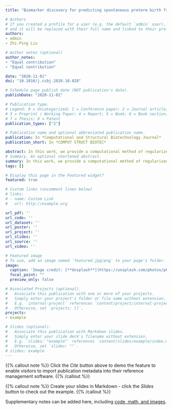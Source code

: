 ```yaml
---
title: "Biomarker discovery for predicting spontaneous preterm birth from gene expression data by regularized logistic regression"

# Authors
# If you created a profile for a user (e.g. the default `admin` user), write the username (folder name) here 
# and it will be replaced with their full name and linked to their profile.
authors:
- admin
- Zhi-Ping Liu

# Author notes (optional)
author_notes:
- "Equal contribution"
- "Equal contribution"

date: "2020-11-01"
doi: "10.1016/j.csbj.2020.10.028"

# Schedule page publish date (NOT publication's date).
publishDate: "2020-11-01"

# Publication type.
# Legend: 0 = Uncategorized; 1 = Conference paper; 2 = Journal article;
# 3 = Preprint / Working Paper; 4 = Report; 5 = Book; 6 = Book section;
# 7 = Thesis; 8 = Patent
publication_types: ["2"]

# Publication name and optional abbreviated publication name.
publication: In *Computational and Structural Biotechnology Journal*
publication_short: In *COMPUT STRUCT BIOTEC*

abstract: In this work, we provide a computational method of regularized logistic regression for discovering biomarkers of spontaneous preterm birth (SPTB) from gene expression data. The successful identification of SPTB biomarkers will greatly benefit the interference of infant gestational age for reducing the risks of pregnant women and preemies. In recent years, various approaches have been proposed for the feature selection of identifying the subset of meaningful genes that can achieve accurate classification for disease samples from controls. Here, we comprehensively summarize the regularized logistic regression with seven effective penalties developed for the selection of strongly indicative genes of SPTB from microarray data. We compare their properties and assess their classification performances in multiple datasets. It shows that elastic net, lasso, $L_{1/2}$ and SCAD penalties get the better performance than others and can be successfully used to identify biomarkers of SPTB. Particularly, we make a functional enrichment analysis on these biomarkers and construct a logistic regression classifier based on them. The classifier generates an indicator of preterm risk score (PRS) for predicting SPTB. Based on the trained predictor, we verify the identified biomarkers on an independent dataset. The biomarkers achieve the AUC value of 0.933 in the SPTB classification. The results demonstrate the effectiveness and efficiency of the built-up strategy of biomarker discovery with regularized logistic regression. Obviously, the proposed method of discovering biomarkers for SPTB can be easily extended for other complex diseases.
# Summary. An optional shortened abstract.
summary: In this work, we provide a computational method of regularized logistic regression for discovering biomarkers of spontaneous preterm birth (SPTB) from gene expression data. 
tags: []

# Display this page in the Featured widget?
featured: true

# Custom links (uncomment lines below)
# links:
# - name: Custom Link
#   url: http://example.org

url_pdf: ''
url_code: ''
url_dataset: ''
url_poster: ''
url_project: ''
url_slides: ''
url_source: ''
url_video: ''

# Featured image
# To use, add an image named `featured.jpg/png` to your page's folder. 
image:
  caption: 'Image credit: [**Unsplash**](https://unsplash.com/photos/pLCdAaMFLTE)'
  focal_point: ""
  preview_only: false

# Associated Projects (optional).
#   Associate this publication with one or more of your projects.
#   Simply enter your project's folder or file name without extension.
#   E.g. `internal-project` references `content/project/internal-project/index.md`.
#   Otherwise, set `projects: []`.
projects:
- example

# Slides (optional).
#   Associate this publication with Markdown slides.
#   Simply enter your slide deck's filename without extension.
#   E.g. `slides: "example"` references `content/slides/example/index.md`.
#   Otherwise, set `slides: ""`.
# slides: example
---
```


{{% callout note %}}
Click the *Cite* button above to demo the feature to enable visitors to import publication metadata into their reference management software.
{{% /callout %}}

{{% callout note %}}
Create your slides in Markdown - click the *Slides* button to check out the example.
{{% /callout %}}

Supplementary notes can be added here, including [code, math, and images](https://github.com/zpliulab/LogReg).
